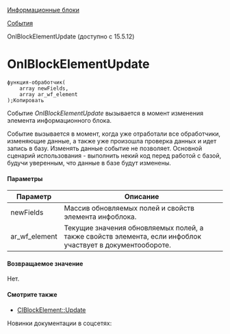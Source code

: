 [Информационные блоки](/api_help/iblock/index.php)

[События](/api_help/iblock/events/index.php)

OnIBlockElementUpdate (доступно с 15.5.12)

OnIBlockElementUpdate
=====================

```
функция-обработчик(
	array newFields,
	array ar_wf_element 
);Копировать
```

Событие *OnIBlockElementUpdate* вызывается в момент изменения элемента информационного блока.

Событие вызывается в момент, когда уже отработали все обработчики, изменяющие данные, а также уже произошла проверка данных и идет запись в базу. Изменять данные событие не позволяет. Основной сценарий использования - выполнить некий код перед работой с базой, будучи уверенным, что данные в базе будут изменены.

#### Параметры

| Параметр | Описание |
| --- | --- |
| newFields | Массив обновляемых полей и свойств элемента инфоблока. |
| ar\_wf\_element | Текущие значения обновляемых полей, а также свойств элемента, если инфоблок участвует в документообороте. |

#### Возвращаемое значение

Нет.

#### Смотрите также

* [CIBlockElement::Update](/api_help/iblock/classes/ciblockelement/update.php)

Новинки документации в соцсетях: